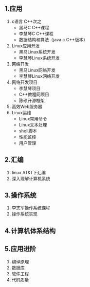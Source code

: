 ## 1.应用
1. c语言 C++次之
    - 黑马C C++课程
    - 李慧琴C C++课程
    - 数据结构和算法（java c C++版本）
2. Linux应用开发
    - 黑马Linux系统开发
    - 李慧琴Linux系统开发
3. 网络开发
    - 黑马Linux网络开发
    - 李慧琴Linux网络开发
4. 网络开发项目
    - 李慧琴项目
    - C++教程网项目
    - 陈硕开源框架
5. 高效Web服务器
6. Linux运维
    - Linux常用命令
    - Linux文本处理
    - shell脚本
    - 性能监控
    - 用户管理


## 2.汇编
1. linux AT&T下汇编
2. 深入理解计算机系统

## 3.操作系统
1. 李志军操作系统课程
2. 操作系统实现

## 4.计算机体系结构
## 5.应用进阶
1. 编译原理
2. 数据库
3. 软件工程
4. 代码质量